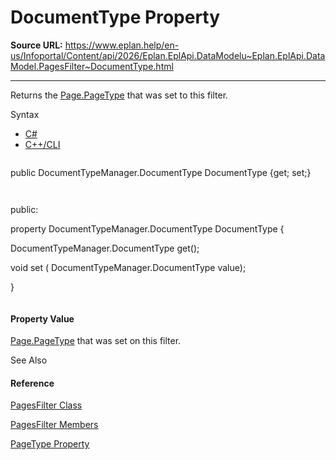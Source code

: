# DocumentType Property

**Source URL:** https://www.eplan.help/en-us/Infoportal/Content/api/2026/Eplan.EplApi.DataModelu~Eplan.EplApi.DataModel.PagesFilter~DocumentType.html

---

Returns the [Page.PageType](Eplan.EplApi.DataModelu~Eplan.EplApi.DataModel.Page~PageType.html) that was set to this filter.

Syntax

- [C#](#i-syntax-CS)
- [C++/CLI](#i-syntax-CPP2005)

```
```
public DocumentTypeManager.DocumentType DocumentType {get; set;}
```
```

```
```
public:
property DocumentTypeManager.DocumentType DocumentType {
   DocumentTypeManager.DocumentType get();
   void set (    DocumentTypeManager.DocumentType value);
}
```
```

#### Property Value

[Page.PageType](Eplan.EplApi.DataModelu~Eplan.EplApi.DataModel.Page~PageType.html) that was set on this filter.



See Also

#### Reference

[PagesFilter Class](Eplan.EplApi.DataModelu~Eplan.EplApi.DataModel.PagesFilter.html)
  
[PagesFilter Members](Eplan.EplApi.DataModelu~Eplan.EplApi.DataModel.PagesFilter_members.html)
  
[PageType Property](Eplan.EplApi.DataModelu~Eplan.EplApi.DataModel.Page~PageType.html)